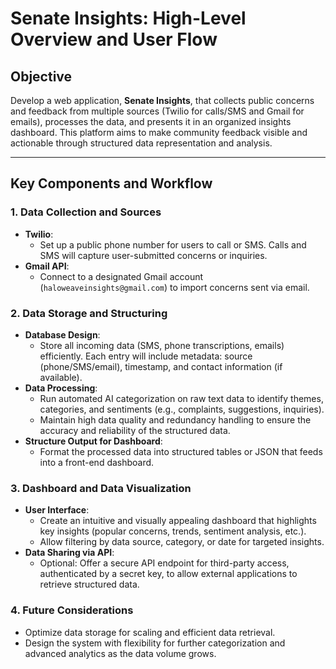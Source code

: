 # Senate Insights: High-Level Overview and User Flow

## Objective
Develop a web application, **Senate Insights**, that collects public concerns and feedback from multiple sources (Twilio for calls/SMS and Gmail for emails), processes the data, and presents it in an organized insights dashboard. This platform aims to make community feedback visible and actionable through structured data representation and analysis.

---

## Key Components and Workflow

### 1. Data Collection and Sources
- **Twilio**:  
  - Set up a public phone number for users to call or SMS. Calls and SMS will capture user-submitted concerns or inquiries.
- **Gmail API**:
  - Connect to a designated Gmail account (`haloweaveinsights@gmail.com`) to import concerns sent via email.
  
### 2. Data Storage and Structuring
- **Database Design**:
  - Store all incoming data (SMS, phone transcriptions, emails) efficiently. Each entry will include metadata: source (phone/SMS/email), timestamp, and contact information (if available).
- **Data Processing**:
  - Run automated AI categorization on raw text data to identify themes, categories, and sentiments (e.g., complaints, suggestions, inquiries).
  - Maintain high data quality and redundancy handling to ensure the accuracy and reliability of the structured data.
- **Structure Output for Dashboard**:
  - Format the processed data into structured tables or JSON that feeds into a front-end dashboard.

### 3. Dashboard and Data Visualization
- **User Interface**:
  - Create an intuitive and visually appealing dashboard that highlights key insights (popular concerns, trends, sentiment analysis, etc.).
  - Allow filtering by data source, category, or date for targeted insights.
- **Data Sharing via API**:
  - Optional: Offer a secure API endpoint for third-party access, authenticated by a secret key, to allow external applications to retrieve structured data.

### 4. Future Considerations
- Optimize data storage for scaling and efficient data retrieval.
- Design the system with flexibility for further categorization and advanced analytics as the data volume grows.